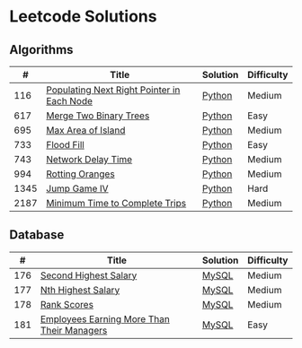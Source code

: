 # Leetcode Solutions
## Algorithms
| # | Title | Solution | Difficulty |
|---|-------|----------|------------|
|116|[Populating Next Right Pointer in Each Node](https://leetcode.com/problems/populating-next-right-pointers-in-each-node/)|[Python](./algorithms/python/116_populating_next_right_pointer_in_each_node.py)|Medium|
|617|[Merge Two Binary Trees](https://leetcode.com/problems/merge-two-binary-trees/)|[Python](./algorithms/python/617_merge_two_binary_trees.py)|Easy|
|695|[Max Area of Island](https://leetcode.com/problems/max-area-of-island/)|[Python](./algorithms/python/695_max_area_of_island.py)|Medium|
|733|[Flood Fill](https://leetcode.com/problems/flood-fill/)|[Python](./algorithms/python/733_flood_fill.py)|Easy|
|743|[Network Delay Time](https://leetcode.com/problems/network-delay-time/)|[Python](./algorithms/python/743_network_delay_time.py)|Medium|
|994|[Rotting Oranges](https://leetcode.com/problems/rotting-oranges/)|[Python](./algorithms/python/994_rotten_oranges.py)|Medium|
|1345|[Jump Game IV](https://leetcode.com/problems/jump-game-iv/)|[Python](./algorithms/python/1345_jump_game_iv.py)|Hard|
|2187|[Minimum Time to Complete Trips](https://leetcode.com/problems/minimum-time-to-complete-trips/)|[Python](./algorithms/python/2187_minimum_time_to_complete_trips.py)|Medium|

## Database
| # | Title | Solution | Difficulty |
|---|-------|----------|------------|
|176|[Second Highest Salary](https://leetcode.com/problems/second-highest-salary/)|[MySQL](./database/mysql/176_second_highest_salary.sql)|Medium|
|177|[Nth Highest Salary](https://leetcode.com/problems/nth-highest-salary/)|[MySQL](./database/mysql/177_nth_highest_salary.sql)|Medium|
|178|[Rank Scores](https://leetcode.com/problems/rank-scores/)|[MySQL](./database/mysql/178_rank_scores.sql)|Medium|
|181|[Employees Earning More Than Their Managers](https://leetcode.com/problems/employees-earning-more-than-their-managers/)|[MySQL](./database/mysql/181_employees_earning_more_than_their_managers.sql)|Easy|